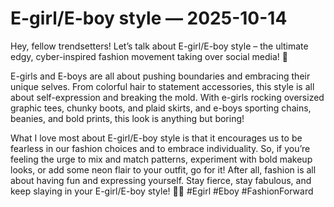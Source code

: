 # E-girl/E-boy style — 2025-10-14

Hey, fellow trendsetters! Let’s talk about E-girl/E-boy style – the ultimate edgy, cyber-inspired fashion movement taking over social media! 🤘

E-girls and E-boys are all about pushing boundaries and embracing their unique selves. From colorful hair to statement accessories, this style is all about self-expression and breaking the mold. With e-girls rocking oversized graphic tees, chunky boots, and plaid skirts, and e-boys sporting chains, beanies, and bold prints, this look is anything but boring!

What I love most about E-girl/E-boy style is that it encourages us to be fearless in our fashion choices and to embrace individuality. So, if you’re feeling the urge to mix and match patterns, experiment with bold makeup looks, or add some neon flair to your outfit, go for it! After all, fashion is all about having fun and expressing yourself. Stay fierce, stay fabulous, and keep slaying in your E-girl/E-boy style! 💅✨ #Egirl #Eboy #FashionForward